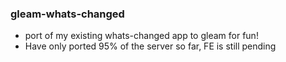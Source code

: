 ### gleam-whats-changed

- port of my existing whats-changed app to gleam for fun!
- Have only ported 95% of the server so far, FE is still pending 
